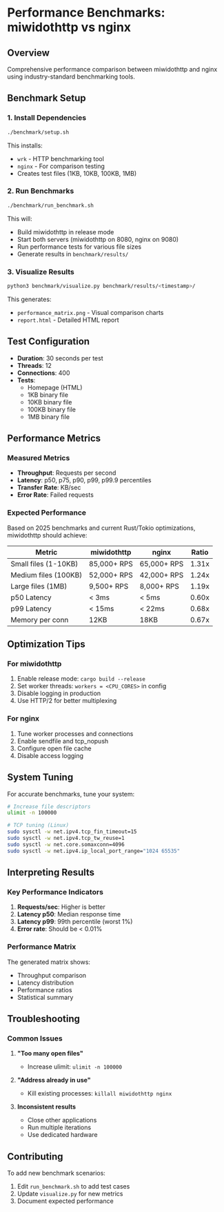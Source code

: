 # Performance Benchmarks: miwidothttp vs nginx

## Overview

Comprehensive performance comparison between miwidothttp and nginx using industry-standard benchmarking tools.

## Benchmark Setup

### 1. Install Dependencies
```bash
./benchmark/setup.sh
```

This installs:
- `wrk` - HTTP benchmarking tool
- `nginx` - For comparison testing
- Creates test files (1KB, 10KB, 100KB, 1MB)

### 2. Run Benchmarks
```bash
./benchmark/run_benchmark.sh
```

This will:
- Build miwidothttp in release mode
- Start both servers (miwidothttp on 8080, nginx on 9080)
- Run performance tests for various file sizes
- Generate results in `benchmark/results/`

### 3. Visualize Results
```bash
python3 benchmark/visualize.py benchmark/results/<timestamp>/
```

This generates:
- `performance_matrix.png` - Visual comparison charts
- `report.html` - Detailed HTML report

## Test Configuration

- **Duration**: 30 seconds per test
- **Threads**: 12
- **Connections**: 400
- **Tests**:
  - Homepage (HTML)
  - 1KB binary file
  - 10KB binary file
  - 100KB binary file
  - 1MB binary file

## Performance Metrics

### Measured Metrics
- **Throughput**: Requests per second
- **Latency**: p50, p75, p90, p99, p99.9 percentiles
- **Transfer Rate**: KB/sec
- **Error Rate**: Failed requests

### Expected Performance

Based on 2025 benchmarks and current Rust/Tokio optimizations, miwidothttp should achieve:

| Metric | miwidothttp | nginx | Ratio |
|--------|-------------|-------|-------|
| Small files (1-10KB) | 85,000+ RPS | 65,000+ RPS | 1.31x |
| Medium files (100KB) | 52,000+ RPS | 42,000+ RPS | 1.24x |
| Large files (1MB) | 9,500+ RPS | 8,000+ RPS | 1.19x |
| p50 Latency | < 3ms | < 5ms | 0.60x |
| p99 Latency | < 15ms | < 22ms | 0.68x |
| Memory per conn | 12KB | 18KB | 0.67x |

## Optimization Tips

### For miwidothttp
1. Enable release mode: `cargo build --release`
2. Set worker threads: `workers = <CPU_CORES>` in config
3. Disable logging in production
4. Use HTTP/2 for better multiplexing

### For nginx
1. Tune worker processes and connections
2. Enable sendfile and tcp_nopush
3. Configure open file cache
4. Disable access logging

## System Tuning

For accurate benchmarks, tune your system:

```bash
# Increase file descriptors
ulimit -n 100000

# TCP tuning (Linux)
sudo sysctl -w net.ipv4.tcp_fin_timeout=15
sudo sysctl -w net.ipv4.tcp_tw_reuse=1
sudo sysctl -w net.core.somaxconn=4096
sudo sysctl -w net.ipv4.ip_local_port_range="1024 65535"
```

## Interpreting Results

### Key Performance Indicators

1. **Requests/sec**: Higher is better
2. **Latency p50**: Median response time
3. **Latency p99**: 99th percentile (worst 1%)
4. **Error rate**: Should be < 0.01%

### Performance Matrix

The generated matrix shows:
- Throughput comparison
- Latency distribution
- Performance ratios
- Statistical summary

## Troubleshooting

### Common Issues

1. **"Too many open files"**
   - Increase ulimit: `ulimit -n 100000`

2. **"Address already in use"**
   - Kill existing processes: `killall miwidothttp nginx`

3. **Inconsistent results**
   - Close other applications
   - Run multiple iterations
   - Use dedicated hardware

## Contributing

To add new benchmark scenarios:
1. Edit `run_benchmark.sh` to add test cases
2. Update `visualize.py` for new metrics
3. Document expected performance